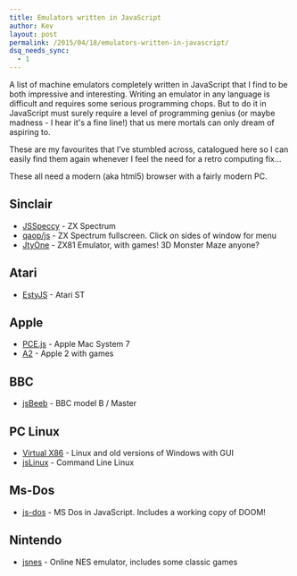 ```yaml
---
title: Emulators written in JavaScript
author: Kev
layout: post
permalink: /2015/04/18/emulators-written-in-javascript/
dsq_needs_sync:
  - 1
---
```

A list of machine emulators completely written in JavaScript that I find to be both impressive and interesting. Writing an emulator in any language is difficult and requires some serious programming chops. But to do it in JavaScript must surely require a level of programming genius (or maybe madness - I hear it's a fine line!) that us mere mortals can only dream of aspiring to.

These are my favourites that I’ve stumbled across, catalogued here so I can easily find them again whenever I feel the need for a retro computing fix...

These all need a modern (aka html5) browser with a fairly modern PC.

## Sinclair ##
 - [JSSpeccy](http://jsspeccy.zxdemo.org/) - ZX Spectrum
 - [qaop/js](http://torinak.com/qaop) - ZX Spectrum fullscreen. Click on sides of window for menu
 - [JtyOne](http://www.zx81stuff.org.uk/zx81/jtyone.html) - ZX81 Emulator, with games! 3D Monster Maze anyone?

## Atari ##
 - [EstyJS](http://estyjs.azurewebsites.net/) - Atari ST

## Apple ##
 - [PCE.js](https://jamesfriend.com.au/pce-js/) - Apple Mac System 7
 - [A2](http://porkrind.org/a2/) - Apple 2 with games

## BBC ##
 - [jsBeeb](http://bbc.godbolt.org/) - BBC model B / Master

## PC Linux ##
 - [Virtual X86](http://copy.sh/v86/) - Linux and old versions of Windows with GUI
 - [jsLinux](http://bellard.org/jslinux/) - Command Line Linux

## Ms-Dos ##
 - [js-dos](https://js-dos.com/) - MS Dos in JavaScript. Includes a working copy of DOOM!

## Nintendo ##
 - [jsnes](https://fir.sh/projects/jsnes/) - Online NES emulator, includes some classic games
